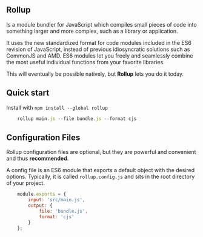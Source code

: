 ## Rollup
Is a module bundler for JavaScript which compiles small pieces of code into something larger and more complex, such as a library or application.

It uses the new standardized format for code modules included in the ES6 revision of JavaScript, instead of previous idiosyncratic solutions such as CommonJS and AMD. ES6 modules let you freely and seamlessly combine the most useful individual functions from your favorite libraries.

This will eventually be possible natively, but **Rollup** lets you do it today.

## Quick start
Install with `npm install --global rollup`

```js
    rollup main.js --file bundle.js --format cjs
```

## Configuration Files
Rollup configuration files are optional, but they are powerful and convenient and thus **recommended**.

A config file is an ES6 module that exports a default object with the desired options. Typically, it is called `rollup.config.js` and sits in the root directory of your project.
```js
    module.exports = {
        input: 'src/main.js',
        output: {
            file: 'bundle.js',
            format: 'cjs'
        }
    };
```
